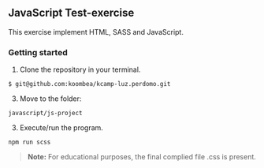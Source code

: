 ## **JavaScript    Test-exercise**

This exercise implement HTML, SASS and JavaScript.


### Getting started

1.  Clone the repository in your terminal.
```
$ git@github.com:koombea/kcamp-luz.perdomo.git
```
3.  Move to the folder:
```
javascript/js-project
```
3. Execute/run the program.
```
npm run scss
```

> **Note:** For educational purposes, the final complied file .css is present.

